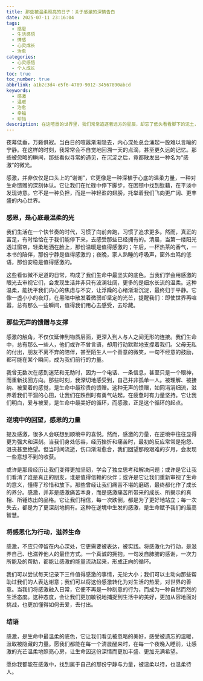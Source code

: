 ```yaml
---
title: 那些被温柔照亮的日子：关于感激的深情告白
date: 2025-07-11 23:16:04
tags:
  - 感恩
  - 生活感悟
  - 情感
  - 心灵成长
  - 治愈
categories:
  - 心灵感悟
  - 个人成长
toc: true
toc_number: true
abbrlink: a1b2c3d4-e5f6-4789-9012-34567890abcd
keywords:
  - 感激
  - 温暖
  - 治愈
  - 幸福
  - 珍惜
description: 在这喧嚣的世界里，我们常常追逐着远方的星辰，却忘了低头看看脚下的泥土，那里也藏着无数细微而珍贵的馈赠。本文将带你走进感激的深处，感受它如何温柔地照亮我们的内心，滋养我们的生命，让那些被忽略的日常，都闪耀着温暖的光芒。
---
```


夜幕低垂，万籁俱寂。当白日的喧嚣渐渐隐去，内心深处总会涌起一股难以言喻的宁静。在这样的时刻，我常常会不自觉地回溯一天的点滴，甚至更久远的记忆。那些被忽略的瞬间，那些看似寻常的遇见，在沉淀之后，竟都散发出一种名为“感激”的微光。

感激，并非仅仅是口头上的“谢谢”，它更像是一种深植于心底的温柔力量，一种对生命馈赠的深刻体认。它让我们在忙碌中停下脚步，在困顿中找到慰藉，在平淡中发现诗意。它不是一种负担，而是一种轻盈的翅膀，托举着我们飞向更广阔、更丰盛的内心世界。

### 感恩，是心底最温柔的光

我们生活在一个快节奏的时代，习惯了向前奔跑，习惯了追求更多。然而，真正的富足，有时恰恰在于我们能停下来，去感受那些已经拥有的。清晨，当第一缕阳光透过窗帘，轻柔地洒在脸上，那份温暖是值得感激的；午后，一杯热茶的香气，一本书的陪伴，那份宁静是值得感激的；夜晚，家人熟睡的呼吸声，窗外虫鸣的低语，那份安稳是值得感激的。

这些看似微不足道的日常，构成了我们生命中最坚实的底色。当我们学会用感激的眼光去审视它们，会发现生活并非只有波澜壮阔，更多的是细水长流的温柔。这种温柔，能抚平我们内心的焦虑与不安，让浮躁的心绪渐渐沉淀，最终归于平静。它像一盏小小的夜灯，在黑暗中散发着微弱却坚定的光芒，提醒我们：即使世界再喧嚣，总有那么一些瞬间，值得我们用心去感受，去珍藏。

### 那些无声的馈赠与支撑

感激的触角，不仅仅延伸到物质层面，更深入到人与人之间无形的连接。我们生命中，总有那么一些人，他们或许不曾言语，却用行动默默地支撑着我们。父母无私的付出，朋友不离不弃的陪伴，甚至陌生人一个善意的微笑，一句不经意的鼓励，都可能在某个瞬间，成为我们前行的力量。

我曾无数次在感到迷茫和无助时，因为一个电话、一条信息，甚至只是一个眼神，而重新找回方向。那些时刻，我深切地感受到，自己并非孤单一人。被理解、被接纳、被爱着的感觉，是生命中最珍贵的馈赠。这种无声的馈赠，如同涓涓细流，滋养着我们干涸的心田，让我们在跌倒时有勇气站起，在疲惫时有力量坚持。它让我们明白，爱与被爱，是生命中最美好的循环，而感激，正是这个循环的起点。

### 逆境中的回望，感恩的力量

提及感激，很多人会联想到顺境中的喜悦。然而，感激的力量，在逆境中往往显得更为强大和深刻。当我们身处低谷，经历挫折和痛苦时，最初的反应常常是抱怨、沮丧甚至绝望。但当时间流逝，伤口渐渐愈合，我们回望那段艰难的岁月，会发现一些意想不到的收获。

或许是那段经历让我们变得更加坚韧，学会了独立思考和解决问题；或许是它让我们看清了谁是真正的朋友，谁是值得信赖的伙伴；或许是它让我们重新审视了生命的意义，懂得了珍惜和放下。那些曾经让我们痛苦不堪的磨砺，最终都化作了成长的养分。感激，并非是感激痛苦本身，而是感激痛苦所带来的成长、所揭示的真相、所锤炼出的品格。它让我们相信，每一次跌倒，都是为了更好地站立；每一次失去，都是为了更深刻地拥有。这种在逆境中生发的感激，是生命赋予我们的最高智慧。

### 将感恩化为行动，滋养生命

感激，不应只停留在内心深处，它更需要被表达，被实践。将感激化为行动，是滋养自己、也滋养他人的最佳方式。一个真诚的拥抱，一句发自肺腑的感谢，一次力所能及的帮助，都能让感激的能量流动起来，形成正向的循环。

我们可以尝试每天记录下三件值得感激的事情，无论大小；我们可以主动向那些帮助过我们的人表达谢意；我们可以将这份感激转化为对生活的热爱，对世界的善意。当我们将感激融入日常，它便不再是一种刻意的行为，而成为一种自然而然的生活态度。这种态度，会让我们更加敏锐地捕捉到生活中的美好，更加从容地面对挑战，也更加懂得如何去爱，去付出。

### 结语

感激，是生命中最温柔的底色，它让我们看见被忽略的美好，感受被遗忘的温暖，汲取被隐藏的力量。愿我们都能在每一个清晨醒来时，在每一个夜晚入睡前，让感激的光芒温柔地照亮心房，让生命因这份深情而更加丰盛、更加充满希望。

愿你我都能在感激中，找到属于自己的那份宁静与力量，被温柔以待，也温柔待人。